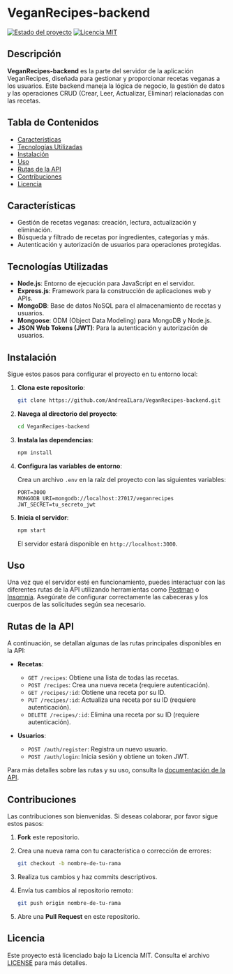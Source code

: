 # VeganRecipes-backend

[![Estado del proyecto](https://img.shields.io/badge/estado-en%20desarrollo-yellow.svg)](https://github.com/AndreaILara/VeganRecipes-backend)
[![Licencia MIT](https://img.shields.io/badge/licencia-MIT-blue.svg)](https://opensource.org/licenses/MIT)

## Descripción

**VeganRecipes-backend** es la parte del servidor de la aplicación VeganRecipes, diseñada para gestionar y proporcionar recetas veganas a los usuarios. Este backend maneja la lógica de negocio, la gestión de datos y las operaciones CRUD (Crear, Leer, Actualizar, Eliminar) relacionadas con las recetas.

## Tabla de Contenidos

- [Características](#características)
- [Tecnologías Utilizadas](#tecnologías-utilizadas)
- [Instalación](#instalación)
- [Uso](#uso)
- [Rutas de la API](#rutas-de-la-api)
- [Contribuciones](#contribuciones)
- [Licencia](#licencia)

## Características

- Gestión de recetas veganas: creación, lectura, actualización y eliminación.
- Búsqueda y filtrado de recetas por ingredientes, categorías y más.
- Autenticación y autorización de usuarios para operaciones protegidas.

## Tecnologías Utilizadas

- **Node.js**: Entorno de ejecución para JavaScript en el servidor.
- **Express.js**: Framework para la construcción de aplicaciones web y APIs.
- **MongoDB**: Base de datos NoSQL para el almacenamiento de recetas y usuarios.
- **Mongoose**: ODM (Object Data Modeling) para MongoDB y Node.js.
- **JSON Web Tokens (JWT)**: Para la autenticación y autorización de usuarios.

## Instalación

Sigue estos pasos para configurar el proyecto en tu entorno local:

1. **Clona este repositorio**:

   ```bash
   git clone https://github.com/AndreaILara/VeganRecipes-backend.git
   ```

2. **Navega al directorio del proyecto**:

   ```bash
   cd VeganRecipes-backend
   ```

3. **Instala las dependencias**:

   ```bash
   npm install
   ```

4. **Configura las variables de entorno**:

   Crea un archivo `.env` en la raíz del proyecto con las siguientes variables:

   ```env
   PORT=3000
   MONGODB_URI=mongodb://localhost:27017/veganrecipes
   JWT_SECRET=tu_secreto_jwt
   ```

5. **Inicia el servidor**:

   ```bash
   npm start
   ```

   El servidor estará disponible en `http://localhost:3000`.

## Uso

Una vez que el servidor esté en funcionamiento, puedes interactuar con las diferentes rutas de la API utilizando herramientas como [Postman](https://www.postman.com/) o [Insomnia](https://insomnia.rest/). Asegúrate de configurar correctamente las cabeceras y los cuerpos de las solicitudes según sea necesario.

## Rutas de la API

A continuación, se detallan algunas de las rutas principales disponibles en la API:

- **Recetas**:
  - `GET /recipes`: Obtiene una lista de todas las recetas.
  - `POST /recipes`: Crea una nueva receta (requiere autenticación).
  - `GET /recipes/:id`: Obtiene una receta por su ID.
  - `PUT /recipes/:id`: Actualiza una receta por su ID (requiere autenticación).
  - `DELETE /recipes/:id`: Elimina una receta por su ID (requiere autenticación).

- **Usuarios**:
  - `POST /auth/register`: Registra un nuevo usuario.
  - `POST /auth/login`: Inicia sesión y obtiene un token JWT.

Para más detalles sobre las rutas y su uso, consulta la [documentación de la API](https://github.com/AndreaILara/VeganRecipes-backend/wiki/API-Documentation).

## Contribuciones

Las contribuciones son bienvenidas. Si deseas colaborar, por favor sigue estos pasos:

1. **Fork** este repositorio.
2. Crea una nueva rama con tu característica o corrección de errores:

   ```bash
   git checkout -b nombre-de-tu-rama
   ```

3. Realiza tus cambios y haz commits descriptivos.
4. Envía tus cambios al repositorio remoto:

   ```bash
   git push origin nombre-de-tu-rama
   ```

5. Abre una **Pull Request** en este repositorio.

## Licencia

Este proyecto está licenciado bajo la Licencia MIT. Consulta el archivo [LICENSE](https://github.com/AndreaILara/VeganRecipes-backend/blob/main/LICENSE) para más detalles.
